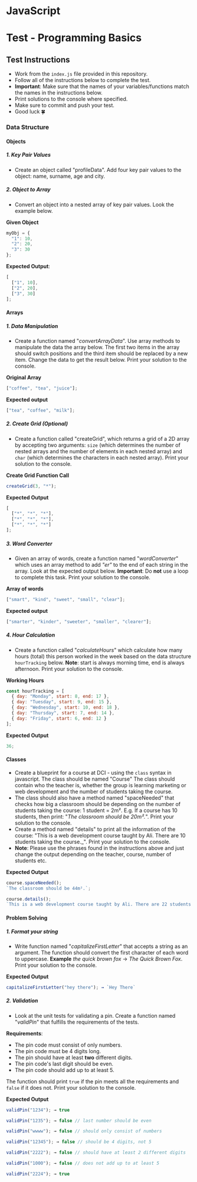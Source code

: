 # JavaScript

# Test - Programming Basics

## Test Instructions

- Work from the `index.js` file provided in this repository.
- Follow all of the instructions below to complete the test.
- **Important**: Make sure that the names of your variables/functions match the names in the instructions below.
- Print solutions to the console where specified.
- Make sure to commit and push your test.
- Good luck 🍀

### Data Structure

#### Objects

##### 1. Key Pair Values

- Create an object called "profileData". Add four key pair values to the object: name, surname, age and city.

##### 2. Object to Array

- Convert an object into a nested array of key pair values. Look the example below.

**Given Object**

```javascript
myObj = {
  "1": 10,
  "2": 20,
  "3": 30
};
```

**Expected Output**:

```javascript
[
  ["1", 10],
  ["2", 20],
  ["3", 30]
];
```

#### Arrays

##### 1. Data Manipulation

- Create a function named "_convertArrayData_". Use array methods to manipulate the data the array below. The first two items in the array should switch positions and the third item should be replaced by a new item. Change the data to get the result below. Print your solution to the console.

**Original Array**

```javascript
["coffee", "tea", "juice"];
```

**Expected output**

```javascript
["tea", "coffee", "milk"];
```

##### 2. Create Grid (Optional)

- Create a function called "createGrid", which returns a grid of a 2D array by accepting two arguments: `size` (which determines the number of nested arrays and the number of elements in each nested array) and `char` (which determines the characters in each nested array). Print your solution to the console.

**Create Grid Function Call**

```javascript
createGrid(3, "*");
```

**Expected Output**

```javascript
[
  ["*", "*", "*"],
  ["*", "*", "*"],
  ["*", "*", "*"]
];
```

##### 3. Word Converter

- Given an array of words, create a function named "_wordConverter_" which uses an array method to add _"er"_ to the end of each string in the array. Look at the expected output below. **Important**: Do **not** use a loop to complete this task. Print your solution to the console.

**Array of words**

```javascript
["smart", "kind", "sweet", "small", "clear"];
```

**Expected output**

```javascript
["smarter", "kinder", "sweeter", "smaller", "clearer"];
```

##### 4. Hour Calculation

- Create a function called "_calculateHours_" which calculate how many hours (total) this person worked in the week based on the data structure `hourTracking` below. **Note**: start is always morning time, end is always afternoon. Print your solution to the console.

**Working Hours**

```javascript
const hourTracking = [
  { day: "Monday", start: 8, end: 17 },
  { day: "Tuesday", start: 9, end: 15 },
  { day: "Wednesday", start: 10, end: 18 },
  { day: "Thursday", start: 7, end: 14 },
  { day: "Friday", start: 6, end: 12 }
];
```

**Expected Output**

```javascript
36;
```

#### Classes

- Create a blueprint for a course at DCI - using the `class` syntax in javascript. The class should be named "Course" The class should contain who the teacher is, whether the group is learning marketing or web development and the number of students taking the course.
- The class should also have a method named "spaceNeeded" that checks how big a classroom should be depending on the number of students taking the course: 1 student = 2m². E.g. If a course has 10 students, then print: "_The classroom should be 20m²._". Print your solution to the console.
- Create a method named "details" to print all the information of the course: "This is a web development course taught by Ali. There are 10 students taking the course.\_". Print your solution to the console.
- **Note**: Please use the phrases found in the instructions above and just change the output depending on the teacher, course, number of students etc.

**Expected Output**

```javascript
course.spaceNeeded();
`The classroom should be 44m².`;

course.details();
`This is a web development course taught by Ali. There are 22 students taking the course.`;
```

#### Problem Solving

##### 1. Format your string

- Write function named "_capitalizeFirstLetter_" that accepts a string as an argument. The function should convert the first character of each word to uppercase. **Example** _the quick brown fox_ → _The Quick Brown Fox_. Print your solution to the console.

**Expected Output**

```javascript
capitalizeFirstLetter("hey there"); → `Hey There`
```

##### 2. Validation

- Look at the unit tests for validating a pin. Create a function named "_validPin_" that fulfills the requirements of the tests.

**Requirements**:

- The pin code must consist of only numbers.
- The pin code must be 4 digits long.
- The pin should have at least **two** different digits.
- The pin code's last digit should be even.
- The pin code should add up to at least 5.

The function should print `true` if the pin meets all the requirements and `false` if it does not. Print your solution to the console.

**Expected Output**

```javascript
validPin("1234"); → true

validPin("1235"); → false // last number should be even

validPin("wwww"); → false // should only consist of numbers

validPin("12345"); → false // should be 4 digits, not 5

validPin("2222"); → false // should have at least 2 different digits

validPin("1000"); → false // does not add up to at least 5

validPin("2224"); → true
```
